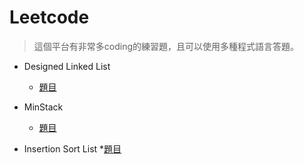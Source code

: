 # Leetcode
>這個平台有非常多coding的練習題，且可以使用多種程式語言答題。

* Designed Linked List
  * [題目](https://leetcode.com/problems/design-linked-list/)

* MinStack
  * [題目](https://leetcode.com/problems/min-stack/)

* Insertion Sort List
  *[題目](https://leetcode.com/problems/insertion-sort-list/)
